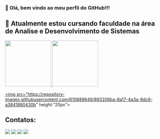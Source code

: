 ### 👋 Olá, bem vindo ao meu perfil do GitHub!!!
## 🔭 Atualmente estou cursando faculdade na área de Analise e Desenvolvimento de Sistemas

<div>
<a href="https://github.com/MoraisL">
<img height="150em" src="https://github-readme-stats.vercel.app/api/top-langs/?username=MoraisL&layout=compact&langs_count=7&theme=dracula"/>
<img height="150em" src="https://github-readme-stats.vercel.app/api?username=MoraisL&show_icons=true&theme=dracula&include_all_commits=true&count_private=true"/>
</div>
  
  <img src="https://repository-images.githubusercontent.com/610888649/893206ba-8a17-4a3a-9dc6-a3841880430b" height:"20px">
  
## Contatos:

<div>

<a href="https://instagram.com/moraiis___" target="_blank"><img src="https://img.shields.io/badge/-Instagram-%23E4405F?style=for-the-badge&logo=instagram&logoColor=white" target="_blank"></a>
<a href="https://www.twitch.tv/Moraiiiss" target="_blank"><img src="https://img.shields.io/badge/Twitch-9146FF?style=for-the-badge&logo=twitch&logoColor=white" target="_blank"></a>
<a href = "mailto:viniciusmoraaais@gmail.com"><img src="https://img.shields.io/badge/Gmail-D14836?style=for-the-badge&logo=gmail&logoColor=white" target="_blank"></a>
<a href="https://www.linkedin.com/in/vin%C3%ADcius-de-morais-1969921b5/" target="_blank"><img src="https://img.shields.io/badge/-LinkedIn-%230077B5?style=for-the-badge&logo=linkedin&logoColor=white" target="_blank"></a>   
</div>
